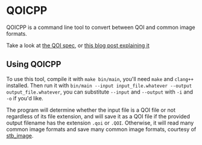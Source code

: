 # QOICPP

QOICPP is a command line tool to convert between QOI and common image formats.

Take a look at [the QOI spec](https://qoiformat.org/qoi-specification.pdf), or [this blog post explaining it](https://phoboslab.org/log/2021/11/qoi-fast-lossless-image-compression)

## Using QOICPP

To use this tool, compile it with `make bin/main`, you'll need `make` and `clang++` installed. Then run it with `bin/main --input input_file.whatever --output output_file.whatever`, you can substitute `--input` and `--output` with `-i` and `-o` if you'd like.

The program will determine whether the input file is a QOI file or not regardless of its file extension, and will save it as a QOI file if the provided output filename has the extension `.qoi` or `.QOI`. Otherwise, it will read many common image formats and save many common image formats, courtesy of [stb_image](https://github.com/nothings/stb).
